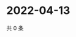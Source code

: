 # 2022-04-13

共 0 条

<!-- BEGIN WEIBO -->
<!-- 最后更新时间 Wed Apr 13 2022 00:16:26 GMT+0800 (China Standard Time) -->

<!-- END WEIBO -->
